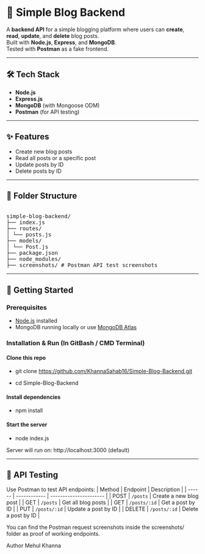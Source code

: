 # 🚀 Simple Blog Backend

A **backend API** for a simple blogging platform where users can **create**, **read**, **update**, and **delete** blog posts.  
Built with **Node.js**, **Express**, and **MongoDB**.  
Tested with **Postman** as a fake frontend.

---

## 🛠️ Tech Stack

- **Node.js**
- **Express.js**
- **MongoDB** (with Mongoose ODM)
- **Postman** (for API testing)

---

## ✨ Features

- Create new blog posts  
- Read all posts or a specific post  
- Update posts by ID  
- Delete posts by ID  

---

## 📁 Folder Structure

<pre> 
simple-blog-backend/
├── index.js
├── routes/
│ └── posts.js
├── models/
│ └── Post.js
├── package.json
├── node_modules/
├── screenshots/ # Postman API test screenshots </pre>

--- 

## 🚀 Getting Started

### Prerequisites

- [Node.js](https://nodejs.org/) installed  
- MongoDB running locally or use [MongoDB Atlas](https://www.mongodb.com/cloud/atlas)

### Installation & Run (In GitBash / CMD Terminal)

#### Clone this repo

- git clone https://github.com/KhannaSahab16/Simple-Blog-Backend.git

- cd Simple-Blog-Backend

#### Install dependencies

- npm install

#### Start the server

- node index.js

Server will run on: http://localhost:3000 (default)

---

## 🧪 API Testing

Use Postman to test API endpoints:
| Method | Endpoint     | Description            |
| ------ | ------------ | ---------------------- |
| POST   | `/posts`     | Create a new blog post |
| GET    | `/posts`     | Get all blog posts     |
| GET    | `/posts/:id` | Get a post by ID       |
| PUT    | `/posts/:id` | Update a post by ID    |
| DELETE | `/posts/:id` | Delete a post by ID    |

You can find the Postman request screenshots inside the screenshots/ folder as proof of working endpoints.

Author
Mehul Khanna
